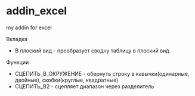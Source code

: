 # addin_excel
my addin for excel

Вкладка
* В плоский вид - преобразует сводну таблицу в плоский вид

Функции
* СЦЕПИТЬ_В_ОКРУЖЕНИЕ - обернуть строку в кавычки(одинарные, двойные), скобки(круглые, квадратные)
* СЦЕПИТЬ_В2 - сцепляет диапазон через разделитель
